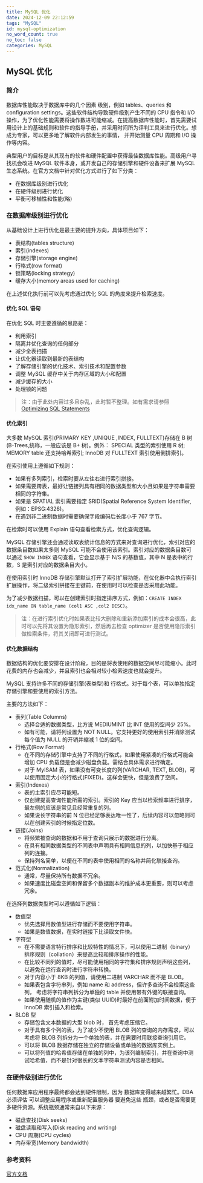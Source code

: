 ```yaml
---
title: MySQL 优化
date: 2024-12-09 22:12:59
tags: "MySQL"
id: mysql-optimization
no_word_count: true
no_toc: false
categories: MySQL
---
```


## MySQL 优化

### 简介

数据库性能取决于数据库中的几个因素 级别，例如 tables、queries 和 configuration settings。这些软件结构导致硬件级别产生不同的 CPU 指令和 I/O 操作，为了优化性能需要将操作数进可能缩减。在提高数据库性能时，首先需要试用设计上的基础规则和软件的指导手册，并采用时间所为评判工具来进行优化。想成为专家，可以更多地了解软件内部发生的事情， 并开始测量 CPU 周期和 I/O 操作等内容。

典型用户的目标是从其现有的软件和硬件配置中获得最佳数据库性能。高级用户寻找机会改进 MySQL 软件本身，或开发自己的存储引擎和硬件设备来扩展 MySQL 生态系统。在官方文档中针对优化方式进行了如下分类：

- 在数据库级别进行优化
- 在硬件级别进行优化
- 平衡可移植性和性能(略)

### 在数据库级别进行优化

从基础设计上进行优化是最主要的提升方向，具体项目如下：

- 表结构(tables structure)
- 索引(indexes)
- 存储引擎(storage engine)
- 行格式(row format)
- 锁策略(locking strategy)
- 缓存大小(memory areas used for caching)

在上述优化执行前可以先考虑通过优化 SQL 的角度来提升检索速度。

#### 优化 SQL 语句

在优化 SQL 时主要遵循的思路是：

- 利用索引
- 隔离并优化查询的任何部分
- 减少全表扫描
- 让优化器读取到最新的表结构
- 了解存储引擎的优化技术、索引技术和配置参数
- 调整 MySQL 缓存中关于内存区域的大小和配置
- 减少缓存的大小
- 处理锁的问题

> 注：由于此处内容过多且杂乱，此时暂不整理。如有需求请参照 [Optimizing SQL Statements](https://dev.mysql.com/doc/refman/8.0/en/statement-optimization.html)

#### 优化索引

大多数 MySQL 索引(PRIMARY KEY ,UNIQUE ,INDEX, FULLTEXT)存储在 B 树(B-Trees,统称，一般应该是 B+ 树)。例外： SPECIAL 类型的索引使用 R 树; MEMORY table 还支持哈希索引; InnoDB 对 FULLTEXT 索引使用倒排索引。

在索引使用上遵循如下规则：

- 如果有多列索引，检索时要从左往右进行索引拼接。
- 如果需要跨表，最好让链接列具有相同的数据类型和大小且如果是字符串需要相同的字符集。
- 如果是 SPATIAL 索引需要指定 SRID(Spatial Reference System Identifier, 例如：EPSG:4326)。
- 在遇到非二进制数据时需要确保字段编码后长度小于 767 字节。

在检索时可以使用 Explain 语句查看检索方式，优化查询逻辑。

MySQL 存储引擎还会通过读取表统计信息的方式来对查询进行优化，索引对应的数据条目数如果太多则 MySQL 可能不会使用该索引。索引对应的数据条目数可以通过 `SHOW INDEX` 语句查看，它会显示基于 N/S 的基数值，其中 N 是表中的行数，S 是索引对应的数据条目大小。

在使用索引时 InnoDB 存储引擎默认打开了索引扩展功能，在优化器中会执行索引扩展操作，将二级索引拼接在主键前，在使用时可以检查是否采用此功能。

为了减少数据扫描，可以在创建索引时指定排序方式，例如：`CREATE INDEX idx_name ON table_name (col1 ASC ,col2 DESC)`。

> 注：在进行索引优化时如果表比较大删除和重新添加索引的成本会很高，此时可以先将其设置为隐形索引，然后再去检查 optimizer 是否使用隐形索引做检索条件，将其关闭即可进行测试。

#### 优化数据结构

数据结构的优化要安排在设计阶段，目的是将表使用的数据空间尽可能缩小。此时花费的内存也会减少，并且索引也会相对较小检索速度也就会提升。

MySQL 支持许多不同的存储引擎(表类型)和 行格式。对于每个表，可以单独指定存储引擎和要使用的索引方法。

主要的方法如下：

- 表列(Table Columns)
  - 选择合适的数据类型，比方说 MEDIUMINT 比 INT 使用的空间少 25%。
  - 如有可能，请将列设置为 NOT NULL。它支持更好的使用索引并消除测试每个值为 NULL 的开销并缩减 1 位的空间。
- 行格式(Row Format)
  - 在不同的存储引擎中支持了不同的行格式，如果使用紧凑的行格式可能会增加 CPU 负载但是会减少磁盘负载。需结合具体需求进行确定。
  - 对于 MyISAM 表，如果没有可变长度的列(VARCHAR, TEXT, BLOB)，可以使用固定大小的行格式(FIXED)。这样会更快，但是浪费了空间。
- 索引(Indexes)
  - 表的主索引应尽可能短。
  - 仅创建提高查询性能所需的索引。索引的 Key 应当以检索频率进行排序，最左侧的应该是常见且经常重复的列。
  - 如果说长字符串的前 N 位已经足够表达唯一性了，后续内容可以忽略则可以在创建索引的时候指定位数。
- 链接(Joins)
  - 将频繁被查询的数据和不用于查询只展示的数据进行分离。
  - 在具有相同数据类型的不同表中声明具有相同信息的列，以加快基于相应列的连接。
  - 保持列名简单，以便在不同的表中使用相同的名称并简化联接查询。
- 范式化(Normalization)
  - 通常，尽量保持所有数据不冗余。
  - 如果速度比磁盘空间和保留多个数据副本的维护成本更重要，则可以考虑冗余。

在选择列数据类型时可以遵循如下逻辑：

- 数值型
  - 优先选择用数值型进行存储而不要使用字符串。
  - 如果是数值数据，在实时链接下比读取文件快。
- 字符型
  - 在不需要语言特行排序和比较特性的情况下，可以使用二进制（binary）排序规则（collation）来提高比较和排序操作的性能。
  - 在比较不同列的值时，尽可能使用相同的字符集和排序规则声明这些列，以避免在运行查询时进行字符串转换。
  - 对于内容小于 8KB 的列值，请使用二进制 VARCHAR 而不是 BLOB。
  - 如果表包含字符串列，例如 name 和 address，但许多查询不会检索这些列， 考虑将字符串列拆分为单独的 table 并使用带有外键的联接查询。
  - 如果使用随机的值作为主键(类似 UUID)时最好在前面附加时间数据，便于 InnoDB 索引插入和检索。
- BLOB 型
  - 存储包含文本数据的大型 blob 时， 首先考虑压缩它。
  - 对于具有多个列的表，为了减少不使用 BLOB 列的查询的内存需求，可以考虑将 BLOB 列拆分为一个单独的表，并在需要时用联接查询引用它。
  - 可以将 BLOB 数据存储在独立的存储设备或单独的数据库实例上。
  - 可以将列值的哈希值存储在单独的列中，为该列编制索引，并在查询中测试哈希值，而不是针对很长的文本字符串测试内容是否相同。

### 在硬件级别进行优化

任何数据库应用程序最终都会达到硬件限制，因为 数据库变得越来越繁忙。DBA 必须评估 可以调整应用程序或重新配置服务器 要避免这些 瓶颈，或者是否需要更多硬件资源。系统瓶颈通常来自以下来源：

- 磁盘查找(Disk seeks)
- 磁盘读取和写入(Disk reading and writing)
- CPU 周期(CPU cycles)
- 内存带宽(Memory bandwidth)

### 参考资料

[官方文档](https://dev.mysql.com/doc/refman/8.0/en/optimization.html)
